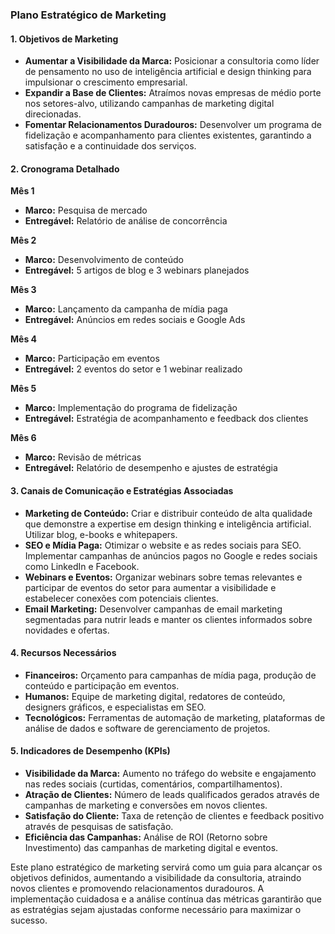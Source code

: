 ### Plano Estratégico de Marketing

#### 1. Objetivos de Marketing
- **Aumentar a Visibilidade da Marca:** Posicionar a consultoria como líder de pensamento no uso de inteligência artificial e design thinking para impulsionar o crescimento empresarial.
- **Expandir a Base de Clientes:** Atraímos novas empresas de médio porte nos setores-alvo, utilizando campanhas de marketing digital direcionadas.
- **Fomentar Relacionamentos Duradouros:** Desenvolver um programa de fidelização e acompanhamento para clientes existentes, garantindo a satisfação e a continuidade dos serviços.

#### 2. Cronograma Detalhado  

**Mês 1**  
- **Marco:** Pesquisa de mercado  
- **Entregável:** Relatório de análise de concorrência  

**Mês 2**  
- **Marco:** Desenvolvimento de conteúdo  
- **Entregável:** 5 artigos de blog e 3 webinars planejados  

**Mês 3**  
- **Marco:** Lançamento da campanha de mídia paga  
- **Entregável:** Anúncios em redes sociais e Google Ads  

**Mês 4**  
- **Marco:** Participação em eventos  
- **Entregável:** 2 eventos do setor e 1 webinar realizado  

**Mês 5**  
- **Marco:** Implementação do programa de fidelização  
- **Entregável:** Estratégia de acompanhamento e feedback dos clientes  

**Mês 6**  
- **Marco:** Revisão de métricas  
- **Entregável:** Relatório de desempenho e ajustes de estratégia  


#### 3. Canais de Comunicação e Estratégias Associadas
- **Marketing de Conteúdo:** Criar e distribuir conteúdo de alta qualidade que demonstre a expertise em design thinking e inteligência artificial. Utilizar blog, e-books e whitepapers.
- **SEO e Mídia Paga:** Otimizar o website e as redes sociais para SEO. Implementar campanhas de anúncios pagos no Google e redes sociais como LinkedIn e Facebook.
- **Webinars e Eventos:** Organizar webinars sobre temas relevantes e participar de eventos do setor para aumentar a visibilidade e estabelecer conexões com potenciais clientes.
- **Email Marketing:** Desenvolver campanhas de email marketing segmentadas para nutrir leads e manter os clientes informados sobre novidades e ofertas.

#### 4. Recursos Necessários
- **Financeiros:** Orçamento para campanhas de mídia paga, produção de conteúdo e participação em eventos.
- **Humanos:** Equipe de marketing digital, redatores de conteúdo, designers gráficos, e especialistas em SEO.
- **Tecnológicos:** Ferramentas de automação de marketing, plataformas de análise de dados e software de gerenciamento de projetos.

#### 5. Indicadores de Desempenho (KPIs)
- **Visibilidade da Marca:** Aumento no tráfego do website e engajamento nas redes sociais (curtidas, comentários, compartilhamentos).
- **Atração de Clientes:** Número de leads qualificados gerados através de campanhas de marketing e conversões em novos clientes.
- **Satisfação do Cliente:** Taxa de retenção de clientes e feedback positivo através de pesquisas de satisfação.
- **Eficiência das Campanhas:** Análise de ROI (Retorno sobre Investimento) das campanhas de marketing digital e eventos.

Este plano estratégico de marketing servirá como um guia para alcançar os objetivos definidos, aumentando a visibilidade da consultoria, atraindo novos clientes e promovendo relacionamentos duradouros. A implementação cuidadosa e a análise contínua das métricas garantirão que as estratégias sejam ajustadas conforme necessário para maximizar o sucesso.